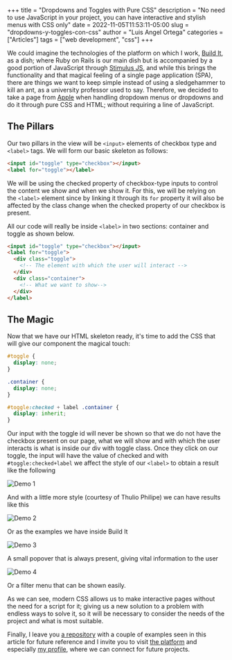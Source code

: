 +++
title = "Dropdowns and Toggles with Pure CSS"
description = "No need to use JavaScript in your project, you can have interactive and stylish menus with CSS only"
date = 2022-11-05T11:53:11-05:00
slug = "dropdowns-y-toggles-con-css"
author = "Luis Angel Ortega"
categories = ["Articles"]
tags = ["web development", "css"]
+++

We could imagine the technologies of the platform on which I work, [Build It](https://www.joinbuildit.com/), as a dish; where Ruby on Rails is our main dish but is accompanied by a good portion of JavaScript through [Stimulus JS](https://stimulus.hotwired.dev/), and while this brings the functionality and that magical feeling of a single page application (SPA), there are things we want to keep simple instead of using a sledgehammer to kill an ant, as a university professor used to say. Therefore, we decided to take a page from [Apple](https://apple.com/mx) when handling dropdown menus or dropdowns and do it through pure CSS and HTML; without requiring a line of JavaScript.

## The Pillars

Our two pillars in the view will be `<input>` elements of checkbox type and `<label>` tags. We will form our basic skeleton as follows:

```html
<input id="toggle" type="checkbox"></input>
<label for="toggle"></label>
```

We will be using the checked property of checkbox-type inputs to control the content we show and when we show it. For this, we will be relying on the `<label>` element since by linking it through its `for` property it will also be affected by the class change when the checked property of our checkbox is present.

All our code will really be inside `<label>` in two sections: container and toggle as shown below.

```html
<input id="toggle" type="checkbox"></input>
<label for="toggle">
  <div class="toggle">
    <!-- The element with which the user will interact -->
  </div>
  <div class="container">
    <!-- What we want to show-->
  </div>
</label>
```

## The Magic

Now that we have our HTML skeleton ready, it's time to add the CSS that will give our component the magical touch:

```css
#toggle {
  display: none;
}

.container {
  display: none;
}

#toggle:checked + label .container { 
  display: inherit; 
}
```

Our input with the toggle id will never be shown so that we do not have the checkbox present on our page, what we will show and with which the user interacts is what is inside our div with toggle class. Once they click on our toggle, the input will have the value of checked and with `#toggle:checked+label` we affect the style of our `<label>` to obtain a result like the following

![Demo 1](/images/post/dropdowns-toggle-css-1.gif)

And with a little more style (courtesy of Thulio Philipe) we can have results like this

![Demo 2](/images/post/dropdowns-toggle-css-2.gif)

Or as the examples we have inside Build It

![Demo 3](/images/post/dropdowns-toggle-css-3.gif)

A small popover that is always present, giving vital information to the user

![Demo 4](/images/post/dropdowns-toggle-css-4.gif)

Or a filter menu that can be shown easily.

As we can see, modern CSS allows us to make interactive pages without the need for a script for it; giving us a new solution to a problem with endless ways to solve it, so it will be necessary to consider the needs of the project and what is most suitable.

Finally, I leave you [a repository](https://github.com/LinkSake/toggle-dropdown-css) with a couple of examples seen in this article for future reference and I invite you to visit [the platform](https://www.joinbuildit.com/early_access/client) and especially [my profile](https://www.joinbuildit.com/u/luis-ortega-160), where we can connect for future projects.
